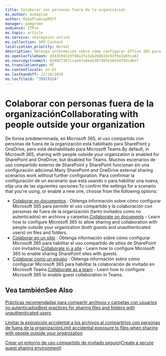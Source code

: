 ```yaml
---
title: Colaborar con personas fuera de la organización
ms.author: mikeplum
author: MikePlumleyMSFT
manager: pamgreen
audience: ITPro
ms.topic: article
ms.service: sharepoint-online
ms.collection: SPO_Content
localization_priority: Normal
description: Obtenga información sobre cómo configurar Office 365 para la colaboración con personas de fuera de la organización.
ms.openlocfilehash: d343594319f40a3fa3ab2bb619c91f9a3a03ca62
ms.sourcegitcommit: b5992f367ccae97a8ea538738fe36d3d703cd6e7
ms.translationtype: MT
ms.contentlocale: es-ES
ms.lasthandoff: 12/10/2019
ms.locfileid: "39919324"
---
```

# <a name="collaborating-with-people-outside-your-organization"></a><span data-ttu-id="20158-103">Colaborar con personas fuera de la organización</span><span class="sxs-lookup"><span data-stu-id="20158-103">Collaborating with people outside your organization</span></span>

<span data-ttu-id="20158-104">De forma predeterminada, en Microsoft 365, el uso compartido con personas de fuera de la organización está habilitado para SharePoint y OneDrive, pero está deshabilitado para Microsoft Teams.</span><span class="sxs-lookup"><span data-stu-id="20158-104">By default, in Microsoft 365, sharing with people outside your organization is enabled for SharePoint and OneDrive, but disabled for Teams.</span></span> <span data-ttu-id="20158-105">Muchos escenarios de uso compartido externo de SharePoint y SharePoint funcionan sin una configuración adicional.</span><span class="sxs-lookup"><span data-stu-id="20158-105">Many SharePoint and OneDrive external sharing scenarios work without further configuration.</span></span> <span data-ttu-id="20158-106">Para confirmar la configuración de un escenario que está usando o para habilitar una nueva, elija una de las siguientes opciones:</span><span class="sxs-lookup"><span data-stu-id="20158-106">To confirm the settings for a scenario that you're using, or enable a new one, choose from the following options:</span></span>

- <span data-ttu-id="20158-107">[Colaborar en documentos](collaborate-on-documents.md) : Obtenga información sobre cómo configurar Microsoft 365 para permitir el uso compartido y la colaboración con personas de fuera de la organización (tanto invitados como no autenticados) en archivos y carpetas.</span><span class="sxs-lookup"><span data-stu-id="20158-107">[Collaborate on documents](collaborate-on-documents.md) - Learn how to configure Microsoft 365 to allow sharing and collaboration with people outside your organization (both guests and unauthenticated users) on files and folders.</span></span>
- <span data-ttu-id="20158-108">[Colaborar en un sitio](collaborate-in-a-site.md) : Obtenga información sobre cómo configurar Microsoft 365 para habilitar el uso compartido de sitios de SharePoint con invitados.</span><span class="sxs-lookup"><span data-stu-id="20158-108">[Collaborate in a site](collaborate-in-a-site.md) - Learn how to configure Microsoft 365 to enable sharing SharePoint sites with guests.</span></span>
- <span data-ttu-id="20158-109">[Colaborar como un equipo](collaborate-as-a-team.md) : Obtenga información sobre cómo configurar Microsoft 365 para habilitar la colaboración de invitado en Microsoft Teams.</span><span class="sxs-lookup"><span data-stu-id="20158-109">[Collaborate as a team](collaborate-as-a-team.md) - Learn how to configure Microsoft 365 to enable guest collaboration in Teams.</span></span>

## <a name="see-also"></a><span data-ttu-id="20158-110">Vea también</span><span class="sxs-lookup"><span data-stu-id="20158-110">See Also</span></span>

[<span data-ttu-id="20158-111">Prácticas recomendadas para compartir archivos y carpetas con usuarios no autenticados</span><span class="sxs-lookup"><span data-stu-id="20158-111">Best practices for sharing files and folders with unauthenticated users</span></span>](best-practices-anonymous-sharing.md)

[<span data-ttu-id="20158-112">Limitar la exposición accidental a los archivos al compartirlos con personas de fuera de la organización</span><span class="sxs-lookup"><span data-stu-id="20158-112">Limit accidental exposure to files when sharing with people outside your organization</span></span>](sharing-limit-accidental-exposure.md)

<span data-ttu-id="20158-113">[Crear un entorno de uso compartido de invitado seguro](create-a-secure-guest-sharing-environment.md))</span><span class="sxs-lookup"><span data-stu-id="20158-113">[Create a secure guest sharing environment](create-a-secure-guest-sharing-environment.md))</span></span>
